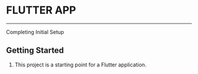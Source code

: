 # FLUTTER APP
----
Completing Initial Setup

## Getting Started

1. This project is a starting point for a Flutter application.

